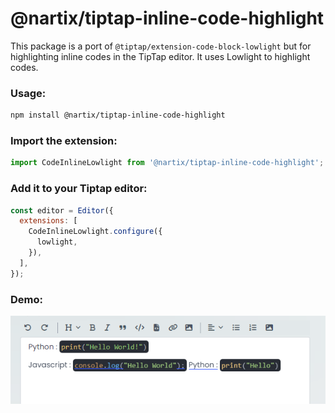 # @nartix/tiptap-inline-code-highlight

This package is a port of `@tiptap/extension-code-block-lowlight` but for highlighting inline codes in the TipTap editor. It uses Lowlight to highlight codes.

### Usage:

```bash
npm install @nartix/tiptap-inline-code-highlight
```

### Import the extension:

```javascript
import CodeInlineLowlight from '@nartix/tiptap-inline-code-highlight';
```

### Add it to your Tiptap editor:

```javascript
const editor = Editor({
  extensions: [
    CodeInlineLowlight.configure({
      lowlight,
    }),
  ],
});
```

### Demo:

![Description of image](image.png)
